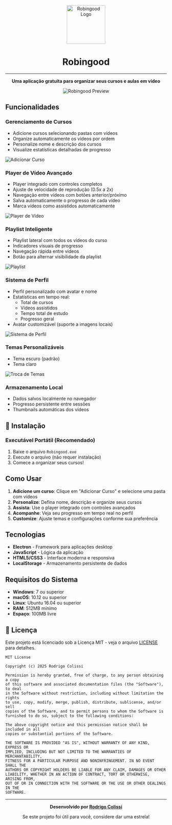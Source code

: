 <div align="center">
  <img src="assets/robingood.logo.png" alt="Robingood Logo" width="120" height="120">
  
  # Robingood
  
  ---
  
  **Uma aplicação gratuita para organizar seus cursos e aulas em vídeo**
  
  ![Robingood Preview](assets/app-preview.png)
  
</div>

## Funcionalidades

### **Gerenciamento de Cursos**
- Adicione cursos selecionando pastas com vídeos
- Organize automaticamente os vídeos por ordem
- Personalize nome e descrição dos cursos
- Visualize estatísticas detalhadas de progresso

![Adicionar Curso](assets/gifs/add-course.gif)

### **Player de Vídeo Avançado**
- Player integrado com controles completos
- Ajuste de velocidade de reprodução (0.5x a 2x)
- Navegação entre vídeos com botões anterior/próximo
- Salva automaticamente o progresso de cada vídeo
- Marca vídeos como assistidos automaticamente

![Player de Vídeo](assets/gifs/video-player.gif)

### **Playlist Inteligente**
- Playlist lateral com todos os vídeos do curso
- Indicadores visuais de progresso
- Navegação rápida entre vídeos
- Botão para alternar visibilidade da playlist

![Playlist](assets/gifs/playlist.gif)

### **Sistema de Perfil**
- Perfil personalizado com avatar e nome
- Estatísticas em tempo real:
  - Total de cursos
  - Vídeos assistidos
  - Tempo total de estudo
  - Progresso geral
- Avatar customizável (suporte a imagens locais)

![Sistema de Perfil](assets/gifs/profile-system.gif)

### **Temas Personalizáveis**
- Tema escuro (padrão)
- Tema claro

![Troca de Temas](assets/gifs/theme-toggle.gif)

### **Armazenamento Local**
- Dados salvos localmente no navegador
- Progresso persistente entre sessões
- Thumbnails automáticas dos vídeos

## 🚀 **Instalação**

### Executável Portátil (Recomendado)
1. Baixe o arquivo `Robingood.exe`
2. Execute o arquivo (não requer instalação)
3. Comece a organizar seus cursos!

## **Como Usar**

1. **Adicione um curso**: Clique em "Adicionar Curso" e selecione uma pasta com vídeos
2. **Personalize**: Defina nome, descrição e organize seus cursos
3. **Assista**: Use o player integrado com controles avançados
4. **Acompanhe**: Veja seu progresso em tempo real no perfil
5. **Customize**: Ajuste temas e configurações conforme sua preferência

## **Tecnologias**

- **Electron** - Framework para aplicações desktop
- **JavaScript** - Lógica da aplicação
- **HTML5/CSS3** - Interface moderna e responsiva
- **LocalStorage** - Armazenamento persistente de dados

## **Requisitos do Sistema**

- **Windows**: 7 ou superior
- **macOS**: 10.12 ou superior  
- **Linux**: Ubuntu 16.04 ou superior
- **RAM**: 512MB mínimo
- **Espaço**: 100MB livre

## 📄 **Licença**

Este projeto está licenciado sob a Licença MIT - veja o arquivo [LICENSE](LICENSE) para detalhes.

```
MIT License

Copyright (c) 2025 Rodrigo Colissi

Permission is hereby granted, free of charge, to any person obtaining a copy
of this software and associated documentation files (the "Software"), to deal
in the Software without restriction, including without limitation the rights
to use, copy, modify, merge, publish, distribute, sublicense, and/or sell
copies of the Software, and to permit persons to whom the Software is
furnished to do so, subject to the following conditions:

The above copyright notice and this permission notice shall be included in all
copies or substantial portions of the Software.

THE SOFTWARE IS PROVIDED "AS IS", WITHOUT WARRANTY OF ANY KIND, EXPRESS OR
IMPLIED, INCLUDING BUT NOT LIMITED TO THE WARRANTIES OF MERCHANTABILITY,
FITNESS FOR A PARTICULAR PURPOSE AND NONINFRINGEMENT. IN NO EVENT SHALL THE
AUTHORS OR COPYRIGHT HOLDERS BE LIABLE FOR ANY CLAIM, DAMAGES OR OTHER
LIABILITY, WHETHER IN AN ACTION OF CONTRACT, TORT OR OTHERWISE, ARISING FROM,
OUT OF OR IN CONNECTION WITH THE SOFTWARE OR THE USE OR OTHER DEALINGS IN THE
SOFTWARE.
```

---

<div align="center">
  
  **Desenvolvido por [Rodrigo Colissi](https://github.com/rodrigocolissi)**
  
  Se este projeto foi útil para você, considere dar uma estrela!
  
</div>